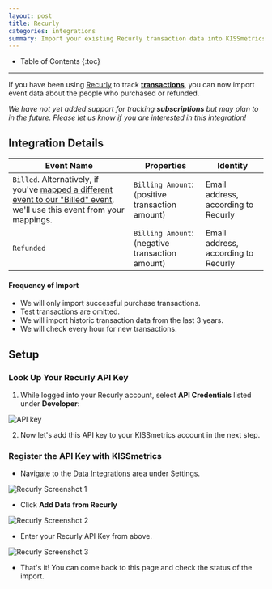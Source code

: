 ```yaml
---
layout: post
title: Recurly
categories: integrations
summary: Import your existing Recurly transaction data into KISSmetrics.
---
```

* Table of Contents
{:toc}
* * *

If you have been using [Recurly][recurly] to track [**transactions**][transactions], you can now import event data about the people who purchased or refunded.

*We have not yet added support for tracking* ***subscriptions*** *but may plan to in the future. Please let us know if you are interested in this integration!*

## Integration Details

Event Name | Properties | Identity
-----------| ---------- | --------
`Billed`. Alternatively, if you've [mapped a different event to our "Billed" event][mapping], we'll use this event from your mappings. | `Billing Amount`: (positive transaction amount) | Email address, according to Recurly
`Refunded` | `Billing Amount`: (negative transaction amount) | Email address, according to Recurly

#### Frequency of Import

* We will only import successful purchase transactions.
* Test transactions are omitted.
* We will import historic transaction data from the last 3 years.
* We will check every hour for new transactions.

## Setup

### Look Up Your Recurly API Key

1. While logged into your Recurly account, select **API Credentials** listed under **Developer**:

![API key][sskey]

2. Now let's add this API key to your KISSmetrics account in the next step.

### Register the API Key with KISSmetrics

* Navigate to the [Data Integrations][external-data] area under Settings.

![Recurly Screenshot 1][ss-recurly1]

* Click **Add Data from Recurly**

![Recurly Screenshot 2][ss-recurly2]

* Enter your Recurly API Key from above.

![Recurly Screenshot 3][ss-recurly3]

* That's it! You can come back to this page and check the status of the import.

[recurly]: http://recurly.com/
[transactions]: http://docs.recurly.com/api/transactions
[external-data]: https://app.kissmetrics.com/external_data
[mapping]: https://app.kissmetrics.com/mapping

[sskey]: https://s3.amazonaws.com/kissmetrics-support-files/assets/integrations/recurly/api-key.png
[ss-recurly1]: https://s3.amazonaws.com/kissmetrics-support-files/assets/integrations/recurly/01-recurly.png
[ss-recurly2]: https://s3.amazonaws.com/kissmetrics-support-files/assets/integrations/recurly/02-recurly.png
[ss-recurly3]: https://s3.amazonaws.com/kissmetrics-support-files/assets/integrations/recurly/03-recurly.png